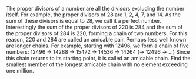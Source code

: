
The proper divisors of a number are all the divisors excluding the number itself. For example, the proper divisors of 28 are 1, 2, 4, 7, and 14. As the sum of these divisors is equal to 28, we call it a perfect number.
Interestingly the sum of the proper divisors of 220 is 284 and the sum of the proper divisors of 284 is 220, forming a chain of two numbers. For this reason, 220 and 284 are called an amicable pair.
Perhaps less well known are longer chains. For example, starting with 12496, we form a chain of five numbers:
12496 &#8594; 14288 &#8594; 15472 &#8594; 14536 &#8594; 14264 (&#8594; 12496 &#8594; ...)
Since this chain returns to its starting point, it is called an amicable chain.
Find the smallest member of the longest amicable chain with no element exceeding one million.
